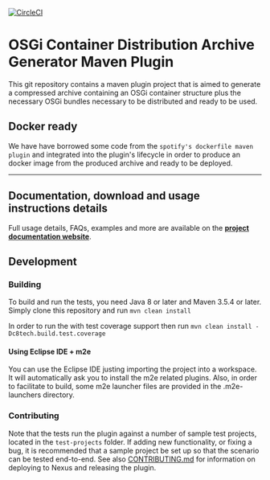 [![CircleCI](https://circleci.com/gh/cvgaviao/osgi-container-maven-plugin.svg?style=svg)](https://circleci.com/gh/cvgaviao/osgi-container-maven-plugin)

OSGi Container Distribution Archive Generator Maven Plugin 
================================

This git repository contains a maven plugin project that is aimed to generate a compressed archive containing an OSGi container structure plus the necessary OSGi bundles necessary to be distributed and ready to be used.

## Docker ready

We have have borrowed some code from the `spotify's dockerfile maven plugin` and integrated into the plugin's lifecycle in order to produce an docker image  from the produced archive and ready to be deployed.

------------
## Documentation, download and usage instructions details

Full usage details, FAQs, examples and more are available on the
**[project documentation website](http://cvgaviao.github.io/osgi-container-maven-plugin/index.html)**.

## Development


### Building

To build and run the tests, you need Java 8 or later and Maven 3.5.4 or later. 
Simply clone this repository and run `mvn clean install`

In order to run the with test coverage support then run `mvn clean install -Dc8tech.build.test.coverage`

#### Using Eclipse IDE + m2e
You can use the Eclipse IDE justing importing the project into a workspace. It will automatically ask you to install the m2e related plugins.
Also, in order to facilitate to build, some m2e launcher files are provided in the .m2e-launchers directory.

### Contributing
Note that the tests run the plugin against a number of sample test projects, located in the `test-projects` folder.
If adding new functionality, or fixing a bug, it is recommended that a sample project be set up so that the scenario
can be tested end-to-end.
See also [CONTRIBUTING.md](CONTRIBUTING.md) for information on deploying to Nexus and releasing the plugin.

